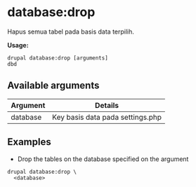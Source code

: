 # database:drop
Hapus semua tabel pada basis data terpilih.

**Usage:**
```
drupal database:drop [arguments]
dbd
```

## Available arguments
Argument | Details
---------|-------------
database | Key basis data pada settings.php

## Examples
* Drop the tables on the database specified on the argument
```
drupal database:drop \
  <database>
```
